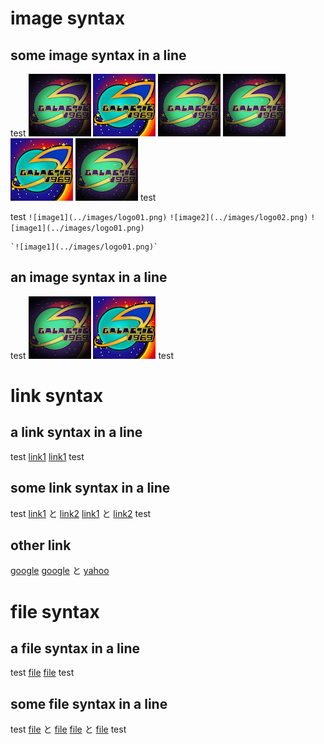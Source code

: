 # image syntax
## some image syntax in a line

test ![image1](../images/logo01.png) ![image2](../images/logo02.png) ![image2](../images/logo01.png)
![image1](../images/logo01.png) ![image2](../images/logo02.png) ![image2](../images/logo01.png) test

test `![image1](../images/logo01.png)` `![image2](../images/logo02.png)`
`![image1](../images/logo01.png)`

```
`![image1](../images/logo01.png)`
```

## an image syntax in a line

test ![image1](../images/logo01.png)
![image1](../images/logo02.png) test

# link syntax

## a link syntax in a line

test [link1](./test_inbound_link.md)
[link1](./inbound_link_depth/test_inbound_link.md) test

## some link syntax in a line

test [link1](./test_inbound_link.md) と  [link2](./inbound_link_depth/test_inbound_link.md)
[link1](./test_inbound_link.md) と  [link2](./inbound_link_depth/test_inbound_link.md) test

## other link

[google](https://google.co.jp)
[google](https://google.co.jp) と [yahoo](https://yahoo.co.jp)

# file syntax

## a file syntax in a line

test [file](../files/samplefile.txt)
[file](../files/samplefile2.txt) test

## some file syntax in a line

test [file](../files/samplefile.txt) と [file](../files/samplefile2.txt)
[file](../files/samplefile.txt) と [file](../files/samplefile2.txt) test
